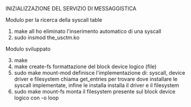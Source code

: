INIZIALIZZAZIONE DEL SERVIZIO DI MESSAGGISTICA

Modulo per la ricerca della syscall table

1) make all                                 ho eliminato l'inserimento automatico di una syscall
2) sudo insmod the_usctm.ko


Modulo sviluppato

3) make 
4) make create-fs                           formattazione del block device logico (file)
5) sudo make mount-mod                      definisce l'implementazione di: syscall, device driver e filesystem
                                            chiama get_entries per trovare dove installare le syscall implementate, infine le installa
                                            installa il driver e il filesystem
6) sudo make mount-fs                       monta il filesystem presente sul block device logico con -o loop
